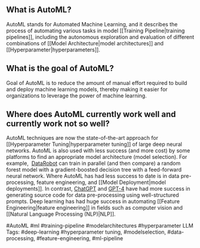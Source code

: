 ## What is AutoML?
AutoML stands for Automated Machine Learning, and it describes the process of automating various tasks in model [[Training Pipeline|training pipelines]], including the autonomous exploration and evaluation of different combinations of [[Model Architecture|model architectures]] and [[Hyperparameter|hyperparameters]].

## What is the goal of AutoML?
Goal of AutoML is to reduce the amount of manual effort required to build and deploy machine learning models, thereby making it easier for organizations to leverage the power of machine learning.

## Where does AutoML currently work well and currently work not so well?

AutoML techniques are now the state-of-the-art approach for [[Hyperparameter Tuning|hyperparameter tuning]] of large deep neural networks. AutoML is also used with less success (and more cost) by some platforms to find an appropriate model architecture (model selection). For example,  [DataRobot](https://www.datarobot.com/) can train in parallel (and then compare) a random forest model with a gradient-boosted decision tree with a feed-forward neural network. Where AutoML has had less success to date is in data pre-processing, feature engineering, and [[Model Deployment|model deployments]]. In contrast, [ChatGPT](https://openai.com/blog/chatgpt) and [GPT-4](https://openai.com/research/gpt-4) have had more success in generating source code for data pre-processing using well-structured prompts. Deep learning has had huge success in automating [[Feature Engineering|feature engineering]] in fields such as computer vision and [[Natural Language Processing (NLP)|NLP]].


 #AutoML #ml #training-pipeline #modelarchitectures #hyperparameter
LLM Tags:  #deep-learning #hyperparameter tuning, #modelselection, #data-processing, #feature-engineering, #ml-pipeline